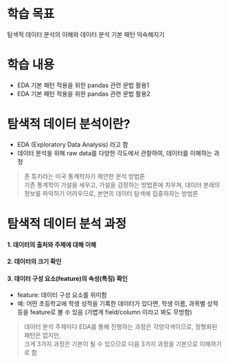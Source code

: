 # 학습 목표
탐색적 데이터 분석의 이해와 데이터 분석 기본 패턴 익숙해지기

# 학습 내용
- EDA 기본 패턴 적용을 위한 pandas 관련 문법 활용1
- EDA 기본 패턴 적용을 위한 pandas 관련 문법 활용2

# 탐색적 데이터 분석이란?
- EDA (Exploratory Data Analysis) 라고 함
- 데이터 분석을 위해 raw data를 다양한 각도에서 관찰하여, 데이터를 이해하는 과정

> 존 튜키라는 미국 통계학자가 제안한 분석 방법론 <br>
> 기존 통계학이 가설을 세우고, 가설을 검정하는 방법론에 치우쳐, 데이터 본래의 정보를 파악하기 어려우므로, 본연의 데이터 탐색에 집중하자는 방법론

# 탐색적 데이터 분석 과정
#### 1. 데이터의 출처와 주제에 대해 이해
#### 2. 데이터의 크기 확인
#### 3. 데이터 구성 요소(feature)의 속성(특징) 확인
  - feature: 데이터 구성 요소를 위미함
  - 예: 어떤 초등학교에 학생 성적을 기록한 데이터가 있다면, 학생 이름, 과목별 성적등을 feature로 볼 수 있음 (가볍게 field/column 이라고 봐도 무방함)

> 데이터 분석 주제마다 EDA를 통해 진행하는 과정은 각양각색이므로, 정형화된 패턴은 없지만, <br>
> 크게 3가지 과정은 기본이 될 수 있으므로 다음 3가지 과정을 기본으로 이해하기로 함
